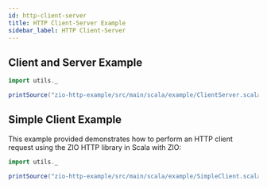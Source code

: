 ```yaml
---
id: http-client-server
title: HTTP Client-Server Example
sidebar_label: HTTP Client-Server
---
```


## Client and Server Example

```scala mdoc:passthrough
import utils._

printSource("zio-http-example/src/main/scala/example/ClientServer.scala")
```

## Simple Client Example

This example provided demonstrates how to perform an HTTP client request using the ZIO HTTP library in Scala with ZIO:

```scala mdoc:passthrough
import utils._

printSource("zio-http-example/src/main/scala/example/SimpleClient.scala")
```
